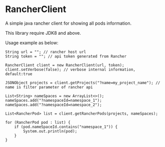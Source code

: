 # RancherClient
A simple java rancher client for showing all pods information.

This library require JDK8 and above.

Usage example as below:

```
String url = ""; // rancher host url
String token = ""; // api token generated from Rancher

RancherClient client = new RancherClient(url, token);
client.setVerbose(false); // verbose internal information, default:true

JSONObject projects = client.getProjects("?name=my_project_name"); // name is filter parameter of rancher api

List<String> nameSpaces = new ArrayList<>();
nameSpaces.add("?namespaceId=namespace_1");
nameSpaces.add("?namespaceId=namespace_2");

List<RancherPod> list = client.getRancherPods(projects, nameSpaces);

for (RancherPod pod : list) {
    if (pod.nameSpaceId.contains("namespace_1")) {
        System.out.println(pod);
    }
}

```
